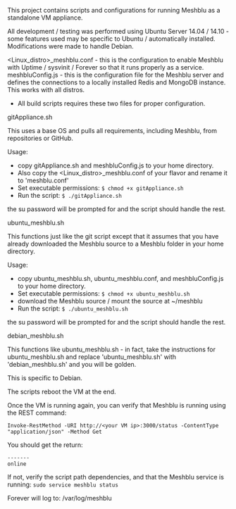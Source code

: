 This project contains scripts and configurations for running Meshblu as a standalone VM appliance.

All development / testing was performed using Ubuntu Server 14.04 / 14.10 - some features used may be specific to Ubuntu / automatically installed.
Modifications were made to handle Debian.

<Linux_distro>_meshblu.conf - this is the configuration to enable Meshblu with Uptime / sysvinit / Forever so that it runs properly as a service.
meshbluConfig.js - this is the configuration file for the Meshblu server and defines the connections to a locally installed Redis and MongoDB instance.  This works with all distros.
* All build scripts requires these two files for proper configuration.

gitAppliance.sh

This uses a base OS and pulls all requirements, including Meshblu, from repositories or GitHub.

Usage: 

* copy gitAppliance.sh and meshbluConfig.js to your home directory.  
* Also copy the <Linux_distro>_meshblu.conf of your flavor and rename it to 'meshblu.conf'
* Set executable permissions:  ```$ chmod +x gitAppliance.sh```
* Run the script:  ```$ ./gitAppliance.sh```

the su password will be prompted for and the script should handle the rest.

ubuntu_meshblu.sh

This functions just like the git script except that it assumes that you have already downloaded the Meshblu source to a Meshblu folder in your home directory.

Usage: 

* copy ubuntu_meshblu.sh, ubuntu_meshblu.conf, and meshbluConfig.js to your home directory.
* Set executable permissions:  ```$ chmod +x ubuntu_meshblu.sh```
* download the Meshblu source / mount the source at ~/meshblu
* Run the script:  ```$ ./ubuntu_meshblu.sh```

the su password will be prompted for and the script should handle the rest.

debian_meshblu.sh

This functions like ubuntu_meshblu.sh - in fact, take the instructions for ubuntu_meshblu.sh and replace 'ubuntu_meshblu.sh' with 'debian_meshblu.sh' and you will be golden.

This is specific to Debian.

The scripts reboot the VM at the end.

Once the VM is running again, you can verify that Meshblu is running using the REST command:

```Invoke-RestMethod -URI http://<your VM ip>:3000/status -ContentType "application/json" -Method Get```

You should get the return:
```meshblu                                                                                                                                                                           
-------                                                                                                                                                                           
online                                                                                                                                                                            
```
If not, verify the script path dependencies, and that the Meshblu service is running:
```sudo service meshblu status```

Forever will log to:  /var/log/meshblu

